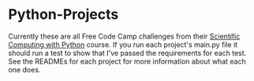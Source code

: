 # Python-Projects

Currently these are all Free Code Camp challenges from their [Scientific Computing with Python](https://www.freecodecamp.org/learn/scientific-computing-with-python/#scientific-computing-with-python-projects) course. If you run each project's main.py file it should run a test to show that I've passed the requirements for each test. See the READMEs for each project for more information about what each one does.
